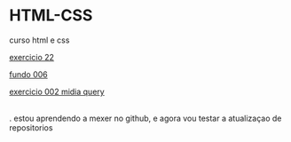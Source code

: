 # HTML-CSS
curso html e css

<a href="https://p4triot4.github.io/HTML-CSS/exercicios/ex022/fundo001.html">exercicio 22</a>

<a href="https://p4triot4.github.io/HTML-CSS/exercicios/ex022/fundo006.html">fundo 006</a>

<a href="https://p4triot4.github.io/HTML-CSS/exercicios/ex026/mq002.html/index.html">exercicio 002 midia query</a>

<br>
.
estou aprendendo a mexer no github, e agora vou testar a atualizaçao de repositorios